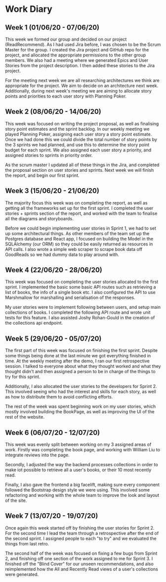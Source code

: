 # Work Diary

## Week 1 (01/06/20 - 07/06/20)

This week we formed our group and decided on our project (ReadRecommend). As I had used Jira before, I was chosen to be the Scrum Master for the group. I created the Jira project and GitHub repo for the project, and allocated the appropriate permissions to the other group members. We also had a meeting where we generated Epics and User Stories from the project description. I then added these stories to the Jira project.

For the meeting next week we are all researching architectures we think are appropriate for the project. We aim to decide on an architecture next week. Additionally, during next week's meeting we are aiming to allocate story points and priorities to each user story with Planning Poker.

## Week 2 (08/06/20 - 14/06/20)

This week was focused on writing the project proposal, as well as finalising story point estimates and the sprint backlog. In our weekly meeting we played Planning Poker, assigning each user story a story point estimate. Once we had done this we could divide the total number of story points by the 3 sprints we had planned, and use this to determine the story point budget for each sprint. We also assigned each user story a priority, and assigned stories to sprints in priority order.

As the scrum master I updated all of these things in the Jira, and completed the proposal section on user stories and sprints. Next week we will finish the report, and begin our first sprint.

## Week 3 (15/06/20 - 21/06/20)

The majority focus this week was on completing the report, as well as getting all the frameworks set up for the first sprint. I completed the user stories + sprints section of the report, and worked with the team to finalise all the diagrams and storyboards.

Before we could begin implementing user stories in Sprint 1, we had to set up some architectural things. As other members of the team set up the Postgres database and React app, I focused on building the Model in the SQLAlchemy (our ORM) so they could be easily returned as resources in API calls. I also wrote a simple web scraper to scrape book data off GoodReads so we had dummy data to play around with.

## Week 4 (22/06/20 - 28/06/20)

This week was focused on completing the user stories allocated to the first sprint. I implemented the basic some basic API routes such as retrieving a list of books, the info of a single book etc. I also configured the API to use Marshmallow for marshalling and serialisation of the responses.

My user stories were to implement following between users, and setup main collections of books. I completed the following API route and wrote unit tests for this feature. I also assisted Joshy Rohan-Gould in the creation of the collections api endpoint.

## Week 5 (29/06/20 - 05/07/20)

The first part of this week was focused on finishing the first sprint. Despite some things being done at the last minute we got everything finished in time. At the weekly meeting after the demo, I ran our first retrospective session. I talked to everyone about what they thought worked and what they thought didn't and then assigned a person to be in charge of the things to try for this sprint.

Additionally, I also allocated the user stories to the developers for Sprint 2. This involved seeing who had the interest and skills for each story, as well as how to distribute them to avoid conflicting efforts.

The rest of the week was spent beginning work on my user stories, which mostly involved building the BookPage, as well as improving the UI of the rest of the website.

## Week 6 (06/07/20 - 12/07/20)
This week was evenly split between working on my 3 assigned areas of work. Firstly was completing the book page, and working with William Liu to integrate reviews into the page. 

Secondly, I adjusted the way the backend processes collections in order to make iot possible to retrieve all a user's books, or their 10 most recently read. 

Finally, I also gave the frontend a big facelift, making sure every component followed the Bootstrap design style we were using. This involved some refactoring and working with the whole team to improve the look and layout of the site.

## Week 7 (13/07/20 - 19/07/20)
Once again this week started off by finishing the user stories for Sprint 2. For the second time I lead the team through a retrospective after the end of the second sprint. I assigned people to each "to try" and we evaluated the things from last retro. 

The second half of the week was focused on fixing a few bugs from Sprint 2, and finishing off one section of the work assigned to me for Sprint 3. I finished off the "Blind Cover" for our unseen recommendations, and also reimplemented how the All and Recently Read views of a user's collections were generated.